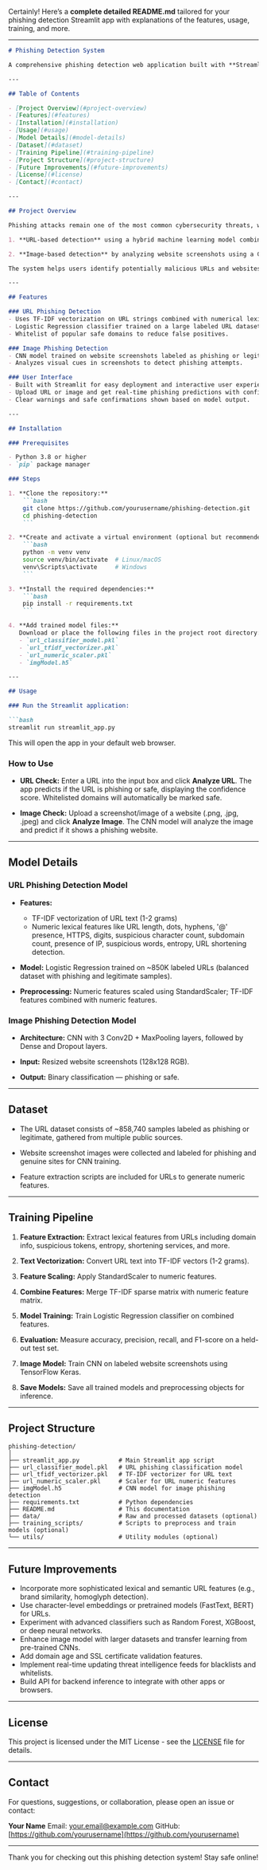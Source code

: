 Certainly! Here’s a **complete detailed README.md** tailored for your phishing detection Streamlit app with explanations of the features, usage, training, and more.

---

````markdown
# Phishing Detection System

A comprehensive phishing detection web application built with **Streamlit** that detects phishing URLs and phishing websites from screenshots/images using machine learning models.

---

## Table of Contents

- [Project Overview](#project-overview)  
- [Features](#features)  
- [Installation](#installation)  
- [Usage](#usage)  
- [Model Details](#model-details)  
- [Dataset](#dataset)  
- [Training Pipeline](#training-pipeline)  
- [Project Structure](#project-structure)  
- [Future Improvements](#future-improvements)  
- [License](#license)  
- [Contact](#contact)  

---

## Project Overview

Phishing attacks remain one of the most common cybersecurity threats, where attackers impersonate legitimate websites to steal sensitive information. This project provides a dual-method detection system:

1. **URL-based detection** using a hybrid machine learning model combining text features (TF-IDF) and engineered lexical URL features.

2. **Image-based detection** by analyzing website screenshots using a Convolutional Neural Network (CNN).

The system helps users identify potentially malicious URLs and websites through an intuitive web interface.

---

## Features

### URL Phishing Detection
- Uses TF-IDF vectorization on URL strings combined with numerical lexical features such as URL length, subdomain count, suspicious character counts, entropy, and more.
- Logistic Regression classifier trained on a large labeled URL dataset.
- Whitelist of popular safe domains to reduce false positives.

### Image Phishing Detection
- CNN model trained on website screenshots labeled as phishing or legitimate.
- Analyzes visual cues in screenshots to detect phishing attempts.

### User Interface
- Built with Streamlit for easy deployment and interactive user experience.
- Upload URL or image and get real-time phishing predictions with confidence scores.
- Clear warnings and safe confirmations shown based on model output.

---

## Installation

### Prerequisites

- Python 3.8 or higher  
- `pip` package manager  

### Steps

1. **Clone the repository:**
    ```bash
    git clone https://github.com/yourusername/phishing-detection.git
    cd phishing-detection
    ```

2. **Create and activate a virtual environment (optional but recommended):**
    ```bash
    python -m venv venv
    source venv/bin/activate  # Linux/macOS
    venv\Scripts\activate     # Windows
    ```

3. **Install the required dependencies:**
    ```bash
    pip install -r requirements.txt
    ```

4. **Add trained model files:**  
   Download or place the following files in the project root directory:
   - `url_classifier_model.pkl`  
   - `url_tfidf_vectorizer.pkl`  
   - `url_numeric_scaler.pkl`  
   - `imgModel.h5`

---

## Usage

### Run the Streamlit application:

```bash
streamlit run streamlit_app.py
````

This will open the app in your default web browser.

### How to Use

* **URL Check:**
  Enter a URL into the input box and click **Analyze URL**.
  The app predicts if the URL is phishing or safe, displaying the confidence score.
  Whitelisted domains will automatically be marked safe.

* **Image Check:**
  Upload a screenshot/image of a website (.png, .jpg, .jpeg) and click **Analyze Image**.
  The CNN model will analyze the image and predict if it shows a phishing website.

---

## Model Details

### URL Phishing Detection Model

* **Features:**

  * TF-IDF vectorization of URL text (1-2 grams)
  * Numeric lexical features like URL length, dots, hyphens, '@' presence, HTTPS, digits, suspicious character count, subdomain count, presence of IP, suspicious words, entropy, URL shortening detection.

* **Model:** Logistic Regression trained on \~850K labeled URLs (balanced dataset with phishing and legitimate samples).

* **Preprocessing:** Numeric features scaled using StandardScaler; TF-IDF features combined with numeric features.

### Image Phishing Detection Model

* **Architecture:** CNN with 3 Conv2D + MaxPooling layers, followed by Dense and Dropout layers.

* **Input:** Resized website screenshots (128x128 RGB).

* **Output:** Binary classification — phishing or safe.

---

## Dataset

* The URL dataset consists of \~858,740 samples labeled as phishing or legitimate, gathered from multiple public sources.

* Website screenshot images were collected and labeled for phishing and genuine sites for CNN training.

* Feature extraction scripts are included for URLs to generate numeric features.

---

## Training Pipeline

1. **Feature Extraction:**
   Extract lexical features from URLs including domain info, suspicious tokens, entropy, shortening services, and more.

2. **Text Vectorization:**
   Convert URL text into TF-IDF vectors (1-2 grams).

3. **Feature Scaling:**
   Apply StandardScaler to numeric features.

4. **Combine Features:**
   Merge TF-IDF sparse matrix with numeric feature matrix.

5. **Model Training:**
   Train Logistic Regression classifier on combined features.

6. **Evaluation:**
   Measure accuracy, precision, recall, and F1-score on a held-out test set.

7. **Image Model:**
   Train CNN on labeled website screenshots using TensorFlow Keras.

8. **Save Models:**
   Save all trained models and preprocessing objects for inference.

---

## Project Structure

```
phishing-detection/
│
├── streamlit_app.py           # Main Streamlit app script
├── url_classifier_model.pkl   # URL phishing classification model
├── url_tfidf_vectorizer.pkl   # TF-IDF vectorizer for URL text
├── url_numeric_scaler.pkl     # Scaler for URL numeric features
├── imgModel.h5                # CNN model for image phishing detection
├── requirements.txt           # Python dependencies
├── README.md                  # This documentation
├── data/                      # Raw and processed datasets (optional)
├── training_scripts/          # Scripts to preprocess and train models (optional)
└── utils/                     # Utility modules (optional)
```

---

## Future Improvements

* Incorporate more sophisticated lexical and semantic URL features (e.g., brand similarity, homoglyph detection).
* Use character-level embeddings or pretrained models (FastText, BERT) for URLs.
* Experiment with advanced classifiers such as Random Forest, XGBoost, or deep neural networks.
* Enhance image model with larger datasets and transfer learning from pre-trained CNNs.
* Add domain age and SSL certificate validation features.
* Implement real-time updating threat intelligence feeds for blacklists and whitelists.
* Build API for backend inference to integrate with other apps or browsers.

---

## License

This project is licensed under the MIT License - see the [LICENSE](LICENSE) file for details.

---

## Contact

For questions, suggestions, or collaboration, please open an issue or contact:

**Your Name**
Email: [your.email@example.com](mailto:your.email@example.com)
GitHub: [https://github.com/yourusername](https://github.com/yourusername)

---

Thank you for checking out this phishing detection system! Stay safe online! 


